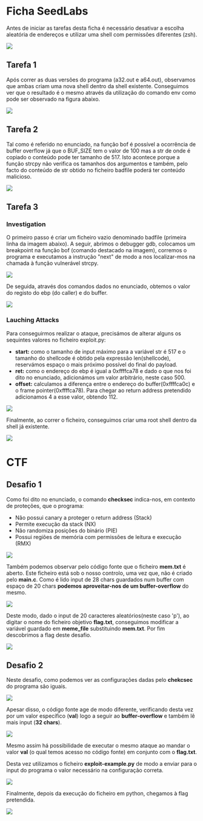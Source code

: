 # Ficha SeedLabs

Antes de iniciar as tarefas desta ficha é necessário desativar a escolha aleatória de endereços
e utilizar uma shell com permissões diferentes (zsh).

![](./images/LOGBOOK5/firststep.png)

## Tarefa 1

Após correr as duas versões do programa (a32.out e a64.out), observamos que ambas criam uma nova shell dentro da shell existente. Conseguimos ver que o resultado é o mesmo através da utilização do comando env como pode ser observado na figura abaixo.

![](./images/LOGBOOK5/task1.1.png)

## Tarefa 2

Tal como é referido no enunciado, na função bof é possível a ocorrência de buffer overflow já que o BUF_SIZE tem o valor de 100 mas a str de onde é copiado o conteúdo pode ter tamanho de 517. 
Isto acontece porque a função strcpy não verifica os tamanhos dos argumentos e também, pelo facto do conteúdo de str obtido no ficheiro badfile poderá ter conteúdo malicioso.

![](./images/LOGBOOK5/task2.png)

## Tarefa 3

### Investigation

O primeiro passo é criar um ficheiro vazio denominado badfile (primeira linha da imagem abaixo). 
A seguir, abrimos o debugger gdb, colocamos um breakpoint na função bof (comando destacado na imagem), corremos o programa e executamos a instrução "next" de modo a nos localizar-mos na chamada à função vulnerável strcpy.  

![](./images/LOGBOOK5/task3investigation.png)

De seguida, através dos comandos dados no enunciado, obtemos o valor do registo do ebp (do caller) e do buffer.

![](./images/LOGBOOK5/task3investigation1.png)

### Lauching Attacks

Para conseguirmos realizar o ataque, precisámos de alterar alguns os sequintes valores no ficheiro exploit.py:
- **start:** como o tamanho de input máximo para a variável str é 517 e o tamanho do shellcode é obtido pela expressão len(shellcode), reservámos espaço o mais próximo possível do final do payload.
- **ret:** como o endereço do ebp é igual a 0xffffca78 e dado o que nos foi dito no enunciado, adicionámos um valor arbitrário, neste caso 500.
- **offset:** calculamos a diferença entre o endereço do buffer(0xffffca0c) e o frame pointer(0xffffca78). Para chegar ao return address pretendido adicionamos 4 a esse valor, obtendo 112.

![](./images/LOGBOOK5/task3.png)

Finalmente, ao correr o ficheiro, conseguimos criar uma root shell dentro da shell já existente.

![](./images/LOGBOOK5/task3result.png)


# CTF

## Desafio 1

Como foi dito no enunciado, o comando **checksec** indica-nos, em contexto de proteções, que o programa:
- Não possui canary a proteger o return address (Stack)
- Permite execução da stack (NX)
- Não randomiza posições do binário (PIE)
- Possui regiões de memória com permissões de leitura e execução (RMX) 

![](./images/LOGBOOK5/CTF5-checksec1.png)

Também podemos observar pelo código fonte que o ficheiro **mem.txt** é aberto. Este ficheiro está sob o nosso controlo, uma vez que, não é criado pelo **main.c**. Como é lido input de 28 chars guardados num buffer com espaço de 20 chars **podemos aproveitar-nos de um buffer-overflow** do mesmo.

![](./images/LOGBOOK5/CTF5-main1.png)

Deste modo, dado o input de 20 caracteres aleatórios(neste caso 'p'), ao digitar o nome do ficheiro objetivo **flag.txt**,  conseguimos modificar a variável guardado em **meme_file** substituindo **mem.txt**.
Por fim descobrimos a flag deste desafio.

![](./images/LOGBOOK5/CTF5-flag1found.png)

## Desafio 2

Neste desafio, como podemos ver as configurações dadas pelo **chekcsec** do programa são iguais.

![](./images/LOGBOOK5/CTF5-checksec2.png)

Apesar disso, o código fonte age de modo diferente, verificando desta vez por um valor específico (**val**) logo a seguir ao **buffer-overflow** e também lê mais input (**32 chars**). 

![](./images/LOGBOOK5/CTF5-main2.png)

Mesmo assim há possibilidade de executar o mesmo ataque ao mandar o valor **val** (o qual temos acesso no código fonte) em conjunto com o **flag.txt**.

Desta vez utilizamos o ficheiro **exploit-example.py** de modo a enviar para o input do programa o valor necessário na configuração correta.

![](./images/LOGBOOK5/CTF5-python.png)

Finalmente, depois da execução do ficheiro em python, chegamos à flag pretendida.

![](./images/LOGBOOK5/CTF5-main2.png)

